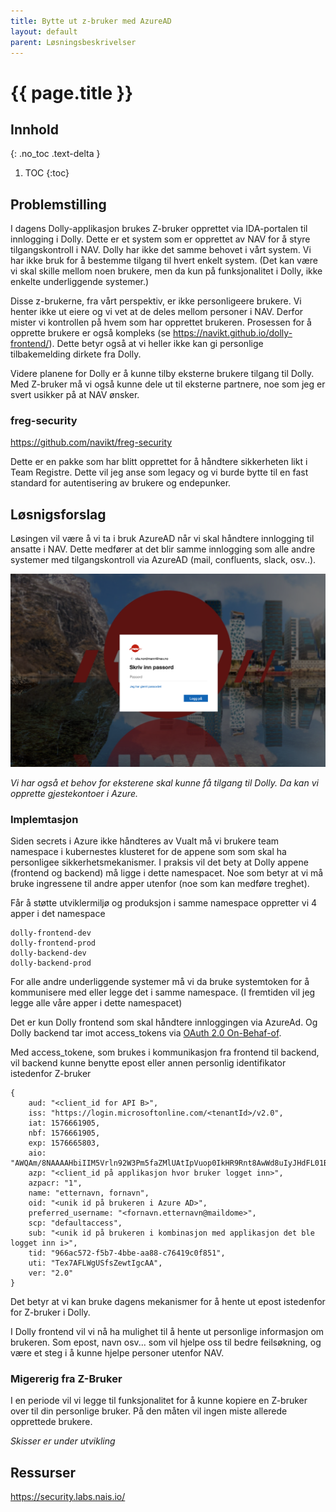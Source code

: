 ```yaml
---
title: Bytte ut z-bruker med AzureAD
layout: default
parent: Løsningsbeskrivelser
---
```


# {{ page.title }}

## Innhold
{: .no_toc .text-delta }

1. TOC
{:toc}

## Problemstilling

I dagens Dolly-applikasjon brukes Z-bruker opprettet via IDA-portalen til innlogging i Dolly. Dette er et system som er opprettet av NAV for å styre tilgangskontroll i NAV. Dolly har ikke det samme behovet i vårt system. Vi har ikke bruk for å bestemme tilgang til hvert enkelt system. (Det kan være vi skal skille mellom noen brukere, 
men da kun på funksjonalitet i Dolly, ikke enkelte underliggende systemer.)

Disse z-brukerne, fra vårt perspektiv, er ikke personligeere brukere. Vi henter ikke ut eiere og vi vet at de deles mellom personer i NAV. Derfor mister vi kontrollen på hvem som har opprettet brukeren. Prosessen for å opprette brukere er også kompleks (se https://navikt.github.io/dolly-frontend/). Dette betyr også at vi heller ikke kan gi personlige tilbakemelding dirkete fra Dolly.

Videre planene for Dolly er å kunne tilby eksterne brukere tilgang til Dolly. Med Z-bruker må vi også kunne dele ut til eksterne partnere, noe som jeg er svert usikker på at NAV ønsker. 

### freg-security

https://github.com/navikt/freg-security

Dette er en pakke som har blitt opprettet for å håndtere sikkerheten likt i Team Registre. Dette vil jeg anse som legacy og vi burde bytte til en fast standard for autentisering av brukere og endepunker.

## Løsnigsforslag

Løsingen vil være å vi ta i bruk AzureAD når vi skal håndtere innlogging til ansatte i NAV. Dette medfører at det blir samme innlogging som alle andre systemer med tilgangskontroll via AzureAD (mail, confluents, slack, osv..).

![Azure Innlogging](assets/logon-azure.png)

*Vi har også et behov for eksterene skal kunne få tilgang til Dolly. Da kan vi opprette gjestekontoer i Azure.*

### Implemtasjon

Siden secrets i Azure ikke håndteres av Vualt må vi brukere team namespace i kubernestes klusteret for de appene som som skal ha personligee sikkerhetsmekanismer. I praksis vil det bety at Dolly appene (frontend og backend) må ligge i dette namespacet. Noe som betyr at vi må bruke ingressene til andre apper utenfor (noe som kan medføre treghet). 

Får å støtte utviklermiljø og produksjon i samme namespace oppretter vi 4 apper i det namespace
```
dolly-frontend-dev
dolly-frontend-prod
dolly-backend-dev
dolly-backend-prod
```
For alle andre underliggende systemer må vi da bruke systemtoken for å kommunisere med eller legge det i samme namespace. (I fremtiden vil jeg legge alle våre apper i dette namespacet)

Det er kun Dolly frontend som skal håndtere innloggingen via AzureAd. Og Dolly backend tar imot access_tokens via [OAuth 2.0 On-Behaf-of]( https://docs.microsoft.com/en-us/azure/active-directory/develop/v2-oauth2-on-behalf-of-flow).

Med access_tokene, som brukes i kommunikasjon fra frontend til backend, vil backend kunne benytte epost eller annen personlig identifikator istedenfor Z-bruker
```
{
    aud: "<client_id for API B>",
    iss: "https://login.microsoftonline.com/<tenantId>/v2.0",
    iat: 1576661905,
    nbf: 1576661905,
    exp: 1576665803,
    aio: "AWQAm/8NAAAAHbiIIM5Vrln92W3Pm5faZMlUAtIpVuop0IkHR9Rnt8AwWd8uIyJHdFL01BcvbtBS8dbIk3WmKZ4M/fP/ToHZcwUPcrsNoH8Wae2LegEbLfLHAPN6QOBmFQ2mWTIj+MlH",
    azp: "<client_id på applikasjon hvor bruker logget inn>",
    azpacr: "1",
    name: "etternavn, fornavn",
    oid: "<unik id på brukeren i Azure AD>",
    preferred_username: "<fornavn.etternavn@maildome>",
    scp: "defaultaccess",
    sub: "<unik id på brukeren i kombinasjon med applikasjon det ble logget inn i>",
    tid: "966ac572-f5b7-4bbe-aa88-c76419c0f851",
    uti: "Tex7AFLWgUSfsZewtIgcAA",
    ver: "2.0"
}
```

Det betyr at vi kan bruke dagens mekanismer for å hente ut epost istedenfor for Z-bruker i Dolly. 

I Dolly frontend vil vi nå ha mulighet til å hente ut personlige informasjon om brukeren. Som epost, navn osv... som vil hjelpe oss til bedre feilsøkning, og være et steg i å kunne hjelpe personer utenfor NAV.

### Migererig fra Z-Bruker

I en periode vil vi legge til funksjonalitet for å kunne kopiere en Z-bruker over til din personlige bruker. På den måten vil ingen miste allerede opprettede brukere.

*Skisser er under utvikling*

## Ressurser
https://security.labs.nais.io/